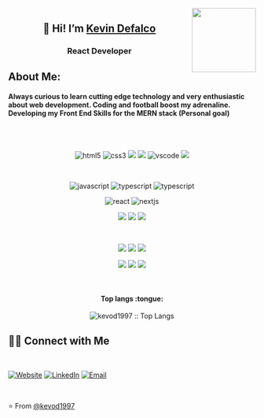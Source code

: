 <img align='right' src="https://media.giphy.com/media/M9gbBd9nbDrOTu1Mqx/giphy.gif" width="130">
<h2 align="center">👋 Hi! I’m <a href="https://www.linkedin.com/in/kevindefalco/" target="_blank">Kevin Defalco</a></h2>

<h3 align="center">React Developer</h3>

## About Me:
#### Always curious to learn cutting edge technology and very enthusiastic about web development. Coding and football boost my adrenaline. Developing my Front End Skills for the MERN stack (Personal goal)
<br>
<br>
<p align="center">
<img src="https://img.shields.io/badge/HTML5-E34F26?style=for-the-badge&logo=html5&logoColor=white" alt="html5">
<img src="https://img.shields.io/badge/CSS3-1572B6?style=for-the-badge&logo=css3&logoColor=white" alt="css3">
<img src="https://img.shields.io/badge/Sass-CC6699?style=for-the-badge&logo=sass&logoColor=white"> 
<img src="https://img.shields.io/badge/GIT-E44C30?style=for-the-badge&logo=git&logoColor=white"> 
<img src="https://img.shields.io/badge/vscode-blue.svg?style=for-the-badge&logo=visual-studio-code&labelColor=ffffff&logoColor=blue" alt="vscode"> 
<img src="https://img.shields.io/badge/Heroku-430098?style=for-the-badge&logo=heroku&logoColor=white"> 
</p><br>
<p align="center">
<img src="https://img.shields.io/badge/JavaScript-323330?style=for-the-badge&logo=javascript&logoColor=F7DF1E" alt="javascript">
<img src="https://img.shields.io/badge/Typescript-323330?style=for-the-badge&logo=typescript&logoColor=3178C6" alt="typescript">
<img src="https://img.shields.io/badge/C%23-239120?style=for-the-badge&logo=c-sharp&logoColor=white" alt="typescript">
</p>
<p align="center">
<img src="https://img.shields.io/badge/React-20232A?style=for-the-badge&logo=react&logoColor=61DAFB" alt="react">
<img src="https://img.shields.io/badge/next.js-000000?style=for-the-badge&logo=nextdotjs&logoColor=white" alt="nextjs">
</p>
<p align="center">
<img src="https://img.shields.io/badge/Material--UI-0081CB?style=for-the-badge&logo=material-ui&logoColor=white">
<img src="https://img.shields.io/badge/Tailwind_CSS-38B2AC?style=for-the-badge&logo=tailwind-css&logoColor=white"> 
<img src="https://img.shields.io/badge/Bootstrap-563D7C?style=for-the-badge&logo=bootstrap&logoColor=white"> 
</p><br>
<p align="center">
<img src="https://img.shields.io/badge/Node.js-43853D?style=for-the-badge&logo=node.js&logoColor=white"> 
<img src="https://img.shields.io/badge/Express.js-404D59?style=for-the-badge"> 
<img src="https://img.shields.io/badge/Socket.io-black?style=for-the-badge&logo=socket.io&badgeColor=010101">
</p>
<p align="center">
<img src="https://img.shields.io/badge/MySQL-00000F?style=for-the-badge&logo=mysql&logoColor=white"> 
<img src="https://img.shields.io/badge/MongoDB-4EA94B?style=for-the-badge&logo=mongodb&logoColor=white">
<img src="https://img.shields.io/badge/Firebase-039BE5?style=for-the-badge&logo=Firebase&logoColor=white">
</p><br>

<h4 align="center">Top langs :tongue:</h4>
<p align="center"><img src="https://github-readme-stats.vercel.app/api/top-langs/?username=kevod1997&langs_count=10&theme=tokyonight&layout=compact" alt="kevod1997 :: Top Langs" /></p>

<h2> 🤝🏻 Connect with Me </h2><br>
<p>
<a href="https://kevindefalcoapp.herokuapp.com" target="_blank"><img alt="Website" src="https://img.shields.io/badge/Website-www.kevindefalcoapp.herokuapp.com-blue?style=flat&logo=google-chrome"></a>
<a href="https://www.linkedin.com/in/kevindefalco/" target="_blank"><img alt="LinkedIn" src="https://img.shields.io/badge/LinkedIn-@kevindefalco-blue?style=flat&logo=linkedin"></a>
<a href="mailto:kevindefalco@gmail.com"><img alt="Email" src="https://img.shields.io/badge/Email-kevindefalco@gmail.com-blue?style=flat&logo=gmail"></a>
</p><br>

⭐️ From [@kevod1997](https://github.com/kevod1997)
